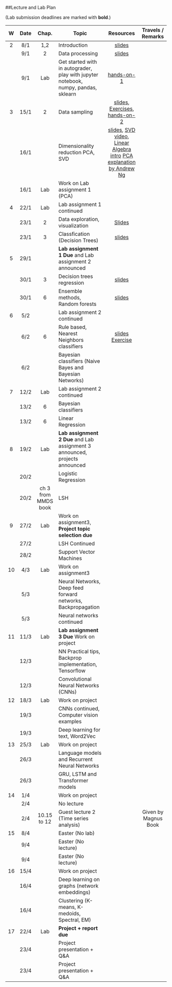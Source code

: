 ##Lecture and Lab Plan

(Lab submission deadlines are marked with **bold**.)

| W    |  Date     | Chap.     | Topic                                            | Resources | Travels / Remarks     |
|:----:|:---------:|:-----:    |--------------------------------------------------|:-------:|:------------:|
|  2   |  8/1      |   1,2     |  Introduction          |   [slides](https://stavanger.instructure.com/courses/6604/files?preview=645205)      |              |
|      |  9/1      |   2        | Data processing       |   [slides](https://stavanger.instructure.com/courses/6604/files?preview=646042)    |              |
|      |  9/1      |   Lab       | Get started with in autograder, play with jupyter notebook, numpy, pandas, sklearn       |       [hands-on-1](https://github.com/uis-dat550-spring20/course-info/tree/master/hands-on/hands-on-1) |              |
|  3   |  15/1     |   2       | Data sampling |   [slides](https://stavanger.instructure.com/courses/6604/files?preview=646042),   [Exercises](https://stavanger.instructure.com/courses/6604/files/649916?module_item_id=77824), [hands-on-2](https://github.com/uis-dat550-spring20/course-info/tree/master/hands-on/hands-on-2) |             |
|      |  16/1     |          |  Dimensionality reduction PCA, SVD   |  [slides](https://stavanger.instructure.com/courses/6604/files/650574?module_item_id=77979), [SVD video](https://www.youtube.com/watch?v=P5mlg91as1c), [Linear Algebra intro](https://www.deeplearningbook.org/slides/02_linear_algebra.pdf) [PCA explanation by Andrew Ng](https://www.youtube.com/watch?v=rng04VJxUt4)      |            |
|      |  16/1     |    Lab      |  Work on Lab assignment 1 (PCA)  |         |            |
|  4   |  22/1     |    Lab       |   Lab assignment 1 continued                     |       |              |
|      |  23/1     |    2        |  Data exploration, visualization                                  |  [Slides](https://stavanger.instructure.com/courses/6604/files/655308?module_item_id=79090)     |              |
|      |  23/1     |    3       |     Classfication (Decision Trees) |   [slides](https://stavanger.instructure.com/courses/6604/files/655376?module_item_id=79099)      |              |
|  5   |  29/1     |          |  **Lab assignment 1 Due** and Lab assignment 2 announced                     |       |              |
|      |  30/1     |    3       |   Decision trees regression                                  |   [slides](https://stavanger.instructure.com/courses/6604/files/664692?module_item_id=80768)    |              |
|      |  30/1     |    6       |  Ensemble methods, Random forests   |   [slides](https://stavanger.instructure.com/courses/6604/files/664693?module_item_id=80769)      |              |
|  6   |  5/2    |          |  Lab assignment 2 continued                     |       |              |
|      |  6/2      |     6       |   Rule based, Nearest Neighbors classifiers                                     |   [slides](https://stavanger.instructure.com/courses/6604/files/664694?module_item_id=80770)   [Exercise](https://github.com/uis-dat550-spring20/course-info/blob/master/exercises/Exercise-3.pdf) |              |
|      |  6/2      |         |    Bayesian classifiers  (Naive Bayes and Bayesian Networks)   |         |              |
|  7   |  12/2      |  Lab       |  Lab assignment 2 continued                     |     |              |
|      |  13/2     |  6         |   Bayesian classifiers                                    |       |              |
|      |  13/2     |   6        |    Linear Regression  |         |              |
|  8   |  19/2     |     Lab  | **Lab assignment 2 Due**  and Lab assignment 3 announced, projects announced                      |       |              |
|     |  20/2     |         |   Logistic Regression                                 |       |              |
|      |  20/2     |  ch 3 from MMDS book         |    LSH      |     |              |
|  9   |  27/2     |     Lab       | Work on assignment3, **Project topic selection due**                                 |       |              |
|      |  27/2     |             |  LSH Continued       |        |              |
|      |  28/2     |      |  Support Vector Machines                         |      |              |
|  10  |  4/3      |      Lab       |   Work on assignment3                                    |       |              |
|      |  5/3      |         |   Neural Networks, Deep feed forward networks, Backpropagation       |        |              |
|      |  5/3      |        |   Neural networks continued                   |      |              |
|  11  |  11/3     |       Lab       |   **Lab assignment 3 Due**  Work on project                                       |       |              |
|      |  12/3     |           |     NN Practical tips, Backprop implementation, Tensorflow    |         |              |
|      |  12/3     |     |  Convolutional Neural Networks (CNNs)                   |       |              |
|  12  |  18/3     |     Lab       |       Work on project                                        |       |              |
|      |  19/3     |           |    CNNs continued, Computer vision examples     |        |              |
|      |  19/3     |    | Deep learning for text, Word2Vec             |      |              |
|  13  |  25/3     |       Lab      |  Work on project                                      |       |              |
|      |  26/3     |       |   Language models and Recurrent Neural Networks       |     |              |
|      |  26/3     |      | GRU, LSTM and Transformer models                    |    |              |
|  14  |  1/4      |           |    Work on project                    |       |                 |
|      |  2/4      |           |   No lecture                             |       |         |
|      |  2/4      |  10.15 to 12         |   Guest lecture 2 (Time series analysis) ||     Given by  Magnus Book            |
|  15  |  8/4      |           |   Easter (No lab)                                    |       |              |
|      |  9/4     |           |    Easter (No lecture) |        |              |
|      |  9/4     |           |     Easter (No lecture)                     |     |              |
|  16  |  15/4     |           |     Work on project                               |       |              |
|      |  16/4     |           |  Deep learning on graphs (network embeddings)  |         |              |
|      |  16/4     |           |    Clustering (K-means, K-medoids, Spectral, EM)                    |       |              |
|  17  |  22/4     |      Lab        |  **Project + report due**                                         |       |              |
|      |  23/4     |         |   Project presentation + Q&A       |         |              |
|      |  23/4     |    |  Project presentation + Q&A                   |       |              |
